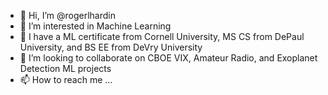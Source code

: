 - 👋 Hi, I’m @rogerlhardin
- 👀 I’m interested in Machine Learning
- 🌱 I have a ML certificate from Cornell University, MS CS from DePaul University, and BS EE from DeVry University
- 💞️ I’m looking to collaborate on CBOE VIX, Amateur Radio, and Exoplanet Detection ML projects
- 📫 How to reach me ...

<!---
rogerlhardin/rogerlhardin is a ✨ special ✨ repository because its `README.md` (this file) appears on your GitHub profile.
You can click the Preview link to take a look at your changes.
--->
